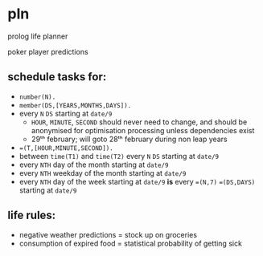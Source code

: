 # pln
prolog life planner

poker player predictions

## schedule tasks for:
* `number(N).`
* `member(DS,[YEARS,MONTHS,DAYS]).`
* every `N` `DS` starting at `date/9`
	* `HOUR`, `MINUTE`, `SECOND` should never need to change, and should be anonymised for optimisation processing unless dependencies exist
	* 29ᵗʰ february; will goto 28ᵗʰ february during non leap years
* `=(T,[HOUR,MINUTE,SECOND]).`
* between `time(T1)` and `time(T2)` every `N` `DS` starting at `date/9`
* every `NTH` day of the month starting at `date/9`
* every `NTH` weekday of the month starting at `date/9`
* every `NTH` day of the week starting at `date/9` **is** every `=(N,7)` `=(DS,DAYS)` starting at `date/9`

## life rules:
* negative weather predictions = stock up on groceries
* consumption of expired food = statistical probability of getting sick
